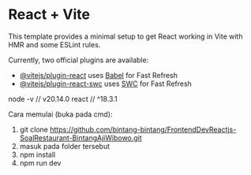 # React + Vite

This template provides a minimal setup to get React working in Vite with HMR and some ESLint rules.

Currently, two official plugins are available:

- [@vitejs/plugin-react](https://github.com/vitejs/vite-plugin-react/blob/main/packages/plugin-react/README.md) uses [Babel](https://babeljs.io/) for Fast Refresh
- [@vitejs/plugin-react-swc](https://github.com/vitejs/vite-plugin-react-swc) uses [SWC](https://swc.rs/) for Fast Refresh

node -v // v20.14.0
react // ^18.3.1

Cara memulai (buka pada cmd): 
1. git clone https://github.com/bintang-bintang/FrontendDevReactjs-SoalRestaurant-BintangAjiWibowo.git
2. masuk pada folder tersebut
3. npm install
4. npm run dev
